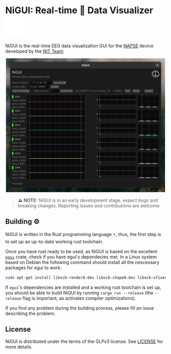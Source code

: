 <h1>NiGUI: Real-time 🧠 Data Visualizer <img src="logo.png" alt="logox" width="60"> </h1>

NiGUI is the real-time EEG data visualization GUI for the [NAPSE](https://github.com/hirikilabs/NapseFirmware) device developed by the [NIT Team](https://www.neuralinterfacetechnologies.com/).

<center>
    <img src="screenshot.png" alt="Screenshot" width="500">
</center>

> **⚠️ NOTE:** NiGUI is in an early development stage, expect bugs and breaking changes. Reporting issues and contributions are welcome.

## Building ⚙️

NiGUI is written in the Rust programming language ⚡, thus, the first step is to set up an up-to-date working rust toolchain.

Once you have rust ready to be used, as NiGUI is based on the excellent [`egui`](https://github.com/emilk/egui) crate, check if you have egui's dependecies met. In a Linux system based on Debian the following command should install all the nescessary packages for egui to work:

```bash
sudo apt-get install libxcb-render0-dev libxcb-shape0-dev libxcb-xfixes0-dev libxkbcommon-dev libssl-dev
```

If `egui`'s dependencies are installed and a working rust toolchain is set up, you should be able to build NiGUI by running `cargo run --release` (the `--release` flag is important, as activates compiler optimizations).

If you find any problem during the building process, please fill an issue describing the problem.

## License

NiGUI is distributed under the terms of the GLPv3 license. See [LICENSE](./LICENSE) for more details.
